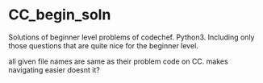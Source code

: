 # CC_begin_soln
Solutions of beginner level problems of codechef. Python3. Including only those questions that are quite nice for the beginner level.

all given file names are same as their problem code on CC. makes navigating easier doesnt it?
